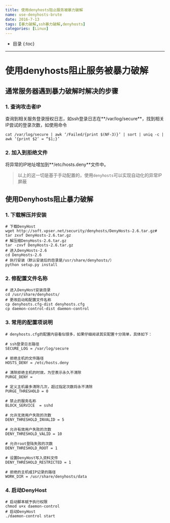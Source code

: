 ```yaml
---
title: 使用denyhosts阻止服务被暴力破解
name: use-denyhosts-brute
date: 2016-7-13
tags: [暴力破解,ssh暴力破解,denyhosts]
categories: [Linux]
---
```


* 目录
{:toc}

---

# 使用denyhosts阻止服务被暴力破解

## 通常服务器遇到暴力破解时解决的步骤

### 1. 查询攻击者IP

查询到相关服务登录授权日志，如ssh登录日志在**/var/log/secure**，找到相关IP尝试的登录次数，如使用命令

```shell
cat /var/log/secure | awk ‘/Failed/{print $(NF-3)}’ | sort | uniq -c | awk ‘{print $2″ = “$1;}’
```

### 2. 加入到拒绝文件

将异常的IP地址增加到**/etc/hosts.deny**文件中。

> 以上的这一切是基于手动配置的，使用`denyhosts`可以实现自动化的异常IP屏蔽

## 使用Denyhosts阻止暴力破解

### 1. 下载解压并安装

```shell
# 下载DenyHost
wget http://soft.vpser.net/security/denyhosts/DenyHosts-2.6.tar.gz# tar zxvf DenyHosts-2.6.tar.gz
# 解压缩DenyHosts-2.6.tar.gz
tar -zxvf DenyHosts-2.6.tar.gz
# 进入DenyHosts-2.6
cd DenyHosts-2.6
# 执行安装（默认安装后的目录是/usr/share/denyhosts/）
python setup.py install
```

### 2. 修配置文件名称

```shell
# 进入DenyHost安装目录
cd /usr/share/denyhosts/
# 更改启动和配置文件名称
cp denyhosts.cfg-dist denyhosts.cfg
cp daemon-control-dist daemon-control
```

### 3. 常用的配置项说明

```
# denyhosts.cfg的配置内容看似很多，如果仔细阅读其实配置十分简单，具体如下：

# ssh登录日志路径
SECURE_LOG = /var/log/secure

# 拒绝主机的文件路径
HOSTS_DENY = /etc/hosts.deny

# 清除拒绝主机的时效，为空表示永久不清除
PURGE_DENY =

# 定义主机最多清除几次，超过指定次数将永不清除
PURGE_THRESHOLD = 0

# 禁止的服务名称
BLOCK_SERVICE  = sshd

# 允许无效用户失败的次数
DENY_THRESHOLD_INVALID = 5

# 允许有效用户失败的次数
DENY_THRESHOLD_VALID = 10

# 允许root登陆失败的次数
DENY_THRESHOLD_ROOT = 1

# 设置DenyHost写入资料文件
DENY_THRESHOLD_RESTRICTED = 1

# 拒绝的主机或IP记录的路径
WORK_DIR = /usr/share/denyhosts/data
```

### 4. 启动DenyHost

```shell
# 启动脚本赋予执行权限
chmod u+x daemon-control
# 启动DenyHost
./daemon-control start
```
